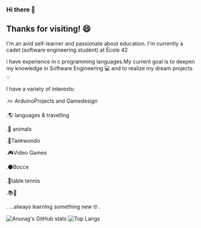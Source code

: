 ### Hi there 👋

## Thanks for visiting! 😄
I'm an avid self-learner and passionate about education. I'm currently a cadet (software engineering student) at École 42

i have experience in c programming languages.My current goal is to deepen my 
knowledge in Software Engineering 💻 and to realize my dream projects 💡

I have a variety of interests:

 .✏️ ArduinoProjects and Gamedesign
 
 .🌎 languages & travelling
 
 .🐾 animals
 
 .🥋Taekwondo
 
 .🎮Video Games
 
 .⚫Bocce
 
 .🏓table tennis
 
 .📚📖
 
 . ...always learning something new 🤓
 .

![Anurag's GitHub stats](https://github-readme-stats.vercel.app/api?username=furkankrmz&show_icons=true&theme=radical) 
![Top Langs](https://github-readme-stats.vercel.app/api/top-langs/?username=furkankrmz&layout=compact)




 

